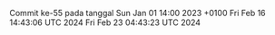 Commit ke-55 pada tanggal Sun Jan 01 14:00 2023 +0100
Fri Feb 16 14:43:06 UTC 2024
Fri Feb 23 04:43:23 UTC 2024

